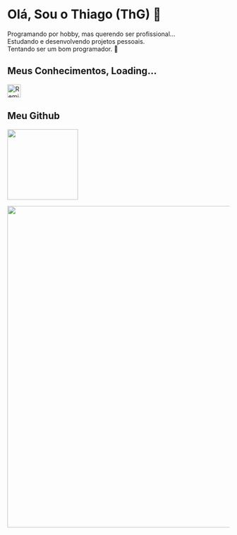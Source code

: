 # Olá, Sou o Thiago (ThG) 🧩
<div>
	Programando por hobby, mas querendo ser profissional...</br>
	Estudando e desenvolvendo projetos pessoais.</br>
	Tentando ser um bom programador. 🧶</br> 
</div>

## Meus Conhecimentos, Loading... 
<div style="display: flex; flex-direction: row; justify-content: flex-center;">
  <img src="https://img.shields.io/badge/python-3670A0?style=for-the-badge&logo=python&logoColor=ffdd54" height="30" alt="Remix" />
</div>

<div style="display: flex; flex-direction: row; justify-content: flex-center;">
</div>

<div style="display: flex; flex-direction: row; justify-content: flex-center;">
</div>

## Meu Github
<img
	style="min-width: 160px;"
	height="160"
        src="https://streak-stats.demolab.com/?user=ithiagodev&theme=chartreuse_dark&hide_border=true&date_format=M%20j%5B%2C%20Y%5D"
      />
   </div>
   <div style="display: flex; flex-direction: column">
      <img
	width="730"
        src="http://github-profile-summary-cards.vercel.app/api/cards/profile-details?username=ithiagodev&theme=chartreuse_dark"
      />
   </div
</div>
